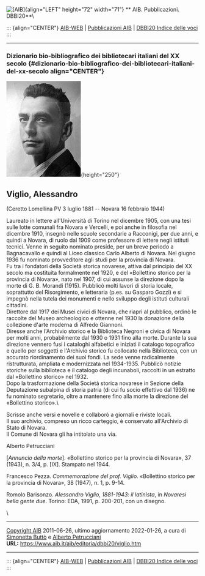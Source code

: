 ![\[AIB\]](/aib/wi/aibv72.gif){align="LEFT" height="72" width="71"}
** AIB. Pubblicazioni. DBBI20**\

::: {align="CENTER"}
[AIB-WEB](/) \| [Pubblicazioni AIB](/pubblicazioni/) \| [DBBI20 Indice
delle voci](dbbi20.htm)
:::

------------------------------------------------------------------------

### Dizionario bio-bibliografico dei bibliotecari italiani del XX secolo {#dizionario-bio-bibliografico-dei-bibliotecari-italiani-del-xx-secolo align="CENTER"}

![\[Ritratto\]](viglio.jpg){height="250"}

## Viglio, Alessandro

(Ceretto Lomellina PV 3 luglio 1881 -- Novara 16 febbraio 1944)

Laureato in lettere all\'Università di Torino nel dicembre 1905, con una
tesi sulle lotte comunali fra Novara e Vercelli, e poi anche in
filosofia nel dicembre 1910, insegnò nelle scuole secondarie a
Racconigi, per due anni, e quindi a Novara, di ruolo dal 1909 come
professore di lettere negli istituti tecnici. Venne in seguito nominato
preside, per un breve periodo a Bagnacavallo e quindi al Liceo classico
Carlo Alberto di Novara. Nel giugno 1936 fu nominato provveditore agli
studi per la provincia di Novara.\
Fu tra i fondatori della Società storica novarese, attiva dal principio
del XX secolo ma costituita formalmente nel 1920, e del «Bollettino
storico per la provincia di Novara», nato nel 1907, di cui assunse la
direzione dopo la morte di G. B. Morandi (1915). Pubblicò molti lavori
di storia locale, soprattutto del Risorgimento, e letteraria (p.es. su
Gasparo Gozzi) e si impegnò nella tutela dei monumenti e nello sviluppo
degli istituti culturali cittadini.\
Direttore dal 1917 dei Musei civici di Novara, che riaprì al pubblico,
ordinò le raccolte del Museo archeologico e ottenne nel 1930 la
donazione della collezione d\'arte moderna di Alfredo Giannoni.\
Diresse anche l\'Archivio storico e la Biblioteca Negroni e civica di
Novara per molti anni, probabilmente dal 1930 o 1931 fino alla morte.
Durante la sua direzione vennero fusi i cataloghi alfabetici e iniziati
il catalogo topografico e quello per soggetti e l\'Archivio storico fu
collocato nella Biblioteca, con un accurato riordinamento dei suoi
fondi. La sede venne radicalmente ristrutturata, ampliata e modernizzata
nel 1934-1935. Pubblicò notizie storiche sulla biblioteca e il catalogo
degli incunaboli, raccolti in un estratto dal «Bollettino storico» nel
1932.\
Dopo la trasformazione della Società storica novarese in Sezione della
Deputazione subalpina di storia patria (di cui fu socio effettivo dal
1936) ne fu nominato segretario, oltre a mantenere fino alla morte la
direzione del «Bollettino storico».\

Scrisse anche versi e novelle e collaborò a giornali e riviste locali.\
Il suo archivio, compreso un ricco carteggio, è conservato all\'Archivio
di Stato di Novara.\
Il Comune di Novara gli ha intitolato una via.

Alberto Petrucciani

\[*Annuncio della morte*\]. «Bollettino storico per la provincia di
Novara», 37 (1943), n. 3/4, p. \[IX\]. Stampato nel 1944.

Francesco Pezza. *Commemorazione del prof. Viglio*. «Bollettino storico
per la provincia di Novara», 38 (1947), n. 1, p. 9-14.

Romolo Barisonzo. *Alessandro Viglio, 1881-1943: il latinista*, in
*Novaresi bella gente due*. Torino: EDA, 1991, p. 200-201, con un
disegno.

\

------------------------------------------------------------------------

[Copyright AIB](/su-questo-sito/dichiarazione-di-copyright-aib-web/)
2011-06-26, ultimo aggiornamento 2022-01-26, a cura di [Simonetta
Buttò](/aib/redazione3.htm) e [Alberto
Petrucciani](/su-questo-sito/redazione-aib-web/)\
**URL:** https://www.aib.it/aib/editoria/dbbi20/viglio.htm

------------------------------------------------------------------------

::: {align="CENTER"}
[AIB-WEB](/) \| [Pubblicazioni AIB](/pubblicazioni/) \| [DBBI20 Indice
delle voci](dbbi20.htm)
:::
